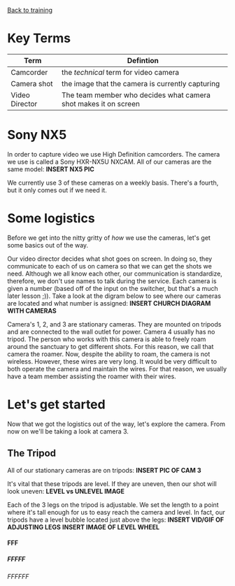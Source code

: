<!-- TITLE: 101 - What do we use? -->
<!-- SUBTITLE: Let's take a hot moment and learn about our tool -->
[Back to training](/video/training)
# Key Terms
| Term | Defintion |
| --- | --- |
| Camcorder | the _technical_ term for video camera |
| Camera shot | the image that the camera is currently capturing |
| Video Director | The team member who decides what camera shot makes it on screen |
# Sony NX5
In order to capture video we use High Definition camcorders. The camera we use is called a Sony HXR-NX5U NXCAM. All of our cameras are the same model:
**INSERT NX5 PIC**

We currently use 3 of these cameras on a weekly basis. There's a fourth, but it only comes out if we need it.

# Some logistics
Before we get into the nitty gritty of _how_ we use the cameras, let's get some basics out of the way. 

Our video director decides what shot goes on screen. In doing so, they communicate to each of us on camera so that we can get the shots we need. Although we all know each other, our communication is standardize, therefore, we don't use names to talk during the service. Each camera is given a number (based off of the input on the switcher, but that's a much later lesson ;)). Take a look at the digram below to see where our cameras are located and what number is assigned:
**INSERT CHURCH DIAGRAM WITH CAMERAS**

Camera's 1, 2, and 3 are stationary cameras. They are mounted on tripods and are connected to the wall outlet for power. Camera 4 usually has no tripod. The person who works with this camera is able to freely roam around the sanctuary to get different shots. For this reason, we call that camera the roamer. Now, despite the ability to roam, the camera is not wireless. However, these wires are very long. It would be very difficult to both operate the camera and maintain the wires. For that reason, we usually have a team member assisting the roamer with their wires.

# Let's get started
Now that we got the logistics out of the way, let's explore the camera. From now on we'll be taking a look at camera 3. 
## The Tripod 
All of our stationary cameras are on tripods:
**INSERT PIC OF CAM 3**

It's vital that these tripods are level. If they are uneven, then our shot will look uneven:
**LEVEL vs UNLEVEL IMAGE**

Each of the 3 legs on the tripod is adjustable. We set the length to a point where it's tall enough for us to easy reach the camera and level. In fact, our tripods have a level bubble located just above the legs:
**INSERT VID/GIF OF ADJUSTING LEGS**
**INSERT IMAGE OF LEVEL WHEEL**

#### FFF
##### FFFFF
###### FFFFFF
